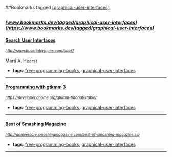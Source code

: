 ##Bookmarks tagged [[graphical-user-interfaces]](https://www.bookmarks.dev?q=[graphical-user-interfaces])

_<sup><sup>[www.bookmarks.dev/tagged/graphical-user-interfaces](https://www.bookmarks.dev/tagged/graphical-user-interfaces)</sup></sup>_
---
#### [Search User Interfaces](http://searchuserinterfaces.com/book/)
_<sup>http://searchuserinterfaces.com/book/</sup>_

Marti A. Hearst
* **tags**: [free-programming-books](../tagged/free-programming-books.md), [graphical-user-interfaces](../tagged/graphical-user-interfaces.md)
---
#### [Programming with gtkmm 3](https://developer.gnome.org/gtkmm-tutorial/stable/)
_<sup>https://developer.gnome.org/gtkmm-tutorial/stable/</sup>_

* **tags**: [free-programming-books](../tagged/free-programming-books.md), [graphical-user-interfaces](../tagged/graphical-user-interfaces.md)
---
#### [Best of Smashing Magazine](http://anniversary.smashingmagazine.com/best-of-smashing-magazine.zip)
_<sup>http://anniversary.smashingmagazine.com/best-of-smashing-magazine.zip</sup>_

* **tags**: [free-programming-books](../tagged/free-programming-books.md), [graphical-user-interfaces](../tagged/graphical-user-interfaces.md)
---
